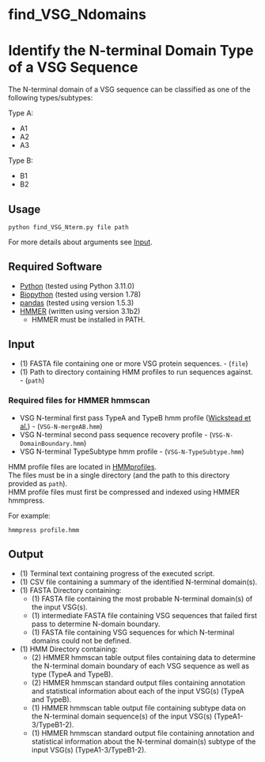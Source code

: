 # find_VSG_Ndomains
# Identify the N-terminal Domain Type of a VSG Sequence

The N-terminal domain of a VSG sequence can be classified as one of the following types/subtypes:

Type A:
* A1
* A2
* A3

Type B:
* B1
* B2

## Usage

```
python find_VSG_Nterm.py file path
```

For more details about arguments see [Input](#input).

## Required Software
* [Python](https://www.python.org/) (tested using Python 3.11.0)
* [Biopython](https://anaconda.org/anaconda/biopython) (tested using version 1.78)
* [pandas](https://anaconda.org/anaconda/pandas) (tested using version 1.5.3)
* [HMMER](http://hmmer.org) (written using version 3.1b2)
	- HMMER must be installed in PATH.

## Input
* (1) FASTA file containing one or more VSG protein sequences. - (`file`)
* (1) Path to directory containing HMM profiles to run sequences against. - (`path`)

### Required files for HMMER hmmscan
* VSG N-terminal first pass TypeA and TypeB hmm profile ([Wickstead et al.](https://www.sciencedirect.com/science/article/pii/S0166685114000772)) - (`VSG-N-mergeAB.hmm`)
* VSG N-terminal second pass sequence recovery profile - (`VSG-N-DomainBoundary.hmm`)
* VSG N-terminal TypeSubtype hmm profile - (`VSG-N-TypeSubtype.hmm`)

HMM profile files are located in [HMMprofiles](HMMprofiles).  
The files must be in a single directory (and the path to this directory provided as `path`).  
HMM profile files must first be compressed and indexed using HMMER hmmpress.

For example:
```
hmmpress profile.hmm
```

## Output
* (1) Terminal text containing progress of the executed script.
* (1) CSV file containing a summary of the identified N-terminal domain(s).
* (1) FASTA Directory containing:
	- (1) FASTA file containing the most probable N-terminal domain(s) of the input VSG(s).
	- (1) intermediate FASTA file containing VSG sequences that failed first pass to determine N-domain boundary.
	- (1) FASTA file containing VSG sequences for which N-terminal domains could not be defined.
* (1) HMM Directory containing:
	- (2) HMMER hmmscan table output files containing data to determine the N-terminal domain boundary of each VSG sequence as well as type (TypeA and TypeB).
	- (2) HMMER hmmscan standard output files containing annotation and statistical information about each of the input VSG(s) (TypeA and TypeB).
	- (1) HMMER hmmscan table output file containing subtype data on the N-terminal domain sequence(s) of the input VSG(s) (TypeA1-3/TypeB1-2).
	- (1) HMMER hmmscan standard output file containing annotation and statistical information about the N-terminal domain(s) subtype of the input VSG(s) (TypeA1-3/TypeB1-2).
